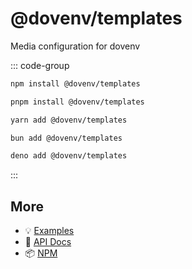 # @dovenv/templates

Media configuration for dovenv

::: code-group

```bash [npm]
npm install @dovenv/templates
```

```bash [pnpm]
pnpm install @dovenv/templates
```

```bash [yarn]
yarn add @dovenv/templates
```

```bash [bun]
bun add @dovenv/templates
```

```bash [deno]
deno add @dovenv/templates
```

:::


## More

- 💡 [Examples](examples.md)
- 📖 [API Docs](api.md)
- 📦 [NPM](https://www.npmjs.com/package/@dovenv/templates)
